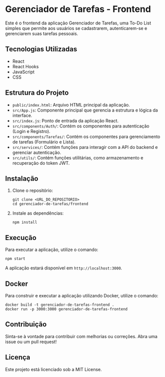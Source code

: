# Gerenciador de Tarefas - Frontend

Este é o frontend da aplicação Gerenciador de Tarefas, uma To-Do List simples que permite aos usuários se cadastrarem, autenticarem-se e gerenciarem suas tarefas pessoais.

## Tecnologias Utilizadas

- React
- React Hooks
- JavaScript
- CSS

## Estrutura do Projeto

- `public/index.html`: Arquivo HTML principal da aplicação.
- `src/App.js`: Componente principal que gerencia a estrutura e lógica da interface.
- `src/index.js`: Ponto de entrada da aplicação React.
- `src/components/Auth/`: Contém os componentes para autenticação (Login e Registro).
- `src/components/Tarefas/`: Contém os componentes para gerenciamento de tarefas (Formulário e Lista).
- `src/services/`: Contém funções para interagir com a API do backend e gerenciar autenticação.
- `src/utils/`: Contém funções utilitárias, como armazenamento e recuperação do token JWT.

## Instalação

1. Clone o repositório:
   ```
   git clone <URL_DO_REPOSITORIO>
   cd gerenciador-de-tarefas/frontend
   ```

2. Instale as dependências:
   ```
   npm install
   ```

## Execução

Para executar a aplicação, utilize o comando:

```
npm start
```

A aplicação estará disponível em `http://localhost:3000`.

## Docker

Para construir e executar a aplicação utilizando Docker, utilize o comando:

```
docker build -t gerenciador-de-tarefas-frontend .
docker run -p 3000:3000 gerenciador-de-tarefas-frontend
```

## Contribuição

Sinta-se à vontade para contribuir com melhorias ou correções. Abra uma issue ou um pull request!

## Licença

Este projeto está licenciado sob a MIT License.